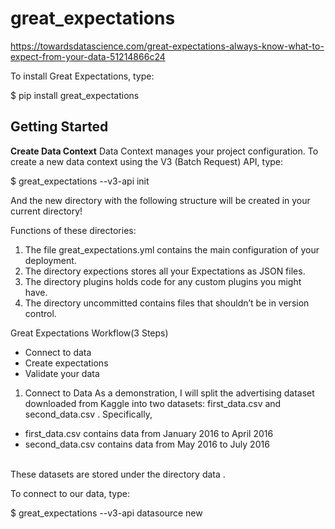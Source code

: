 # great_expectations

https://towardsdatascience.com/great-expectations-always-know-what-to-expect-from-your-data-51214866c24

To install Great Expectations, type:

$ pip install great_expectations

<h2>Getting Started</h2>
<b>Create Data Context</b>
Data Context manages your project configuration. To create a new data context using the V3 (Batch Request) API, type:

$ great_expectations --v3-api init

And the new directory with the following structure will be created in your current directory!

Functions of these directories:

1.  The file great_expectations.yml contains the main configuration of your deployment.
2.  The directory expections stores all your Expectations as JSON files.
3.  The directory plugins holds code for any custom plugins you might have.
4.  The directory uncommitted contains files that shouldn’t be in version control.

Great Expectations Workflow(3 Steps)
*   Connect to data
*   Create expectations
*   Validate your data


1.  Connect to Data
As a demonstration, I will split the advertising dataset downloaded from Kaggle into two datasets: first_data.csv and second_data.csv . Specifically,

*   first_data.csv contains data from January 2016 to April 2016
*   second_data.csv contains data from May 2016 to July 2016

<br>These datasets are stored under the directory data .

To connect to our data, type:

$ great_expectations --v3-api datasource new
